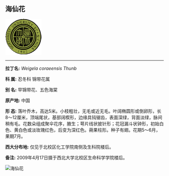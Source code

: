 ## 海仙花

![西北大学校园网络植物志](../JPG/nwu.gif)

---

**拉丁名:**  _Weigela coraeensis Thunb_

**科 属:** 忍冬科 锦带花属

**别 名:** 早锦带花、五色海棠

**原产地:** 中国

**形  态:** 落叶乔木，高达5米。小枝粗壮，无毛或近无毛。叶阔椭圆形或倒卵形，长8～12厘米，顶端尾状，基部阔楔形，边缘具钝锯齿，表面深绿，背面淡绿，脉间稍有毛。花数朵组成聚伞花序，腋生；萼片线状披针形；花冠漏斗状钟形，初始白色、黄白色或淡玫瑰红色，后变为深红色。蒴果柱形。种子有翅。花期5～6月，果期7月。

**西大分布地:** 仅见于北校区化工学院南侧及生科院楼后。

**备注:** 2009年4月17日摄于西北大学北校区生命科学学院楼后。

![海仙花]() 

